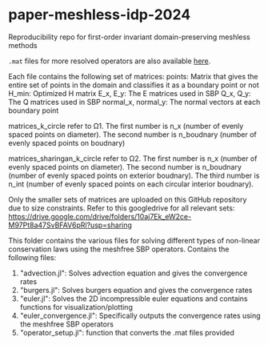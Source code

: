 # paper-meshless-idp-2024
Reproducibility repo for first-order invariant domain-preserving meshless methods

`.mat` files for more resolved operators are also available [here](https://drive.google.com/drive/folders/10aj7Ek_eW2ce-M97Pt8a47SvBFAV6pRl?usp=drive_link).

Each file contains the following set of matrices:
points: Matrix that gives the entire set of points in the domain and classifies it as a boundary point or not
H_min: Optimized H matrix
E_x, E_y: The E matrices used in SBP
Q_x, Q_y: The Q matrices used in SBP
normal_x, normal_y: The normal vectors at each boundary point 

matrices_k_circle refer to Ω1. The first number is n_x (number of evenly spaced points on diameter). The second number is n_boudnary (number of evenly spaced points on boudnary)

matrices_sharingan_k_circle refer to Ω2. The first number is n_x (number of evenly spaced points on diameter). The second number is n_boudnary (number of evenly spaced points on exterior boudnary). The third number is n_int (number of evenly spaced points on each circular interior boudnary).

Only the smaller sets of matrices are uploaded on this GitHub repository due to size constraints. Refer to this googledrive for all relevant sets: https://drive.google.com/drive/folders/10aj7Ek_eW2ce-M97Pt8a47SvBFAV6pRl?usp=sharing

This folder contains the various files for solving different types of non-linear conservation laws using the meshfree SBP operators.
Contains the following files:
1. "advection.jl": Solves advection equation and gives the convergence rates
2. "burgers.jl": Solves burgers equation and gives the convergence rates
3. "euler.jl": Solves the 2D incompressible euler equations and contains functions for visualization/plotting
4. "euler_convergence.jl": Specifically outputs the convergence rates using the meshfree SBP operators
5. "operator_setup.jl": function that converts the .mat files provided 
